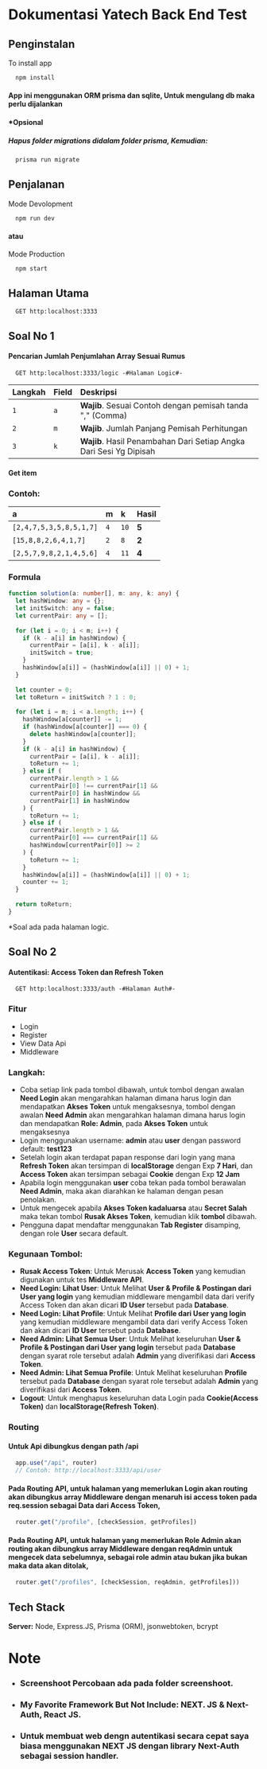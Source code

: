 
# Dokumentasi Yatech Back End Test

## Penginstalan

To install app

```bash
  npm install
```
#### App ini menggunakan ORM prisma dan sqlite, Untuk mengulang db maka perlu dijalankan 
#### *Opsional
##### Hapus folder migrations didalam folder prisma, Kemudian:
```bash
  prisma run migrate
```

## Penjalanan
Mode Devolopment
```bash
  npm run dev
```
#### atau
Mode Production
```bash
  npm start
```

## Halaman Utama
```http
  GET http:localhost:3333
```
## Soal No 1

#### Pencarian Jumlah Penjumlahan Array Sesuai Rumus

```http
  GET http:localhost:3333/logic -#Halaman Logic#-
```

| Langkah | Field     | Deskripsi                |
| :-------- | :------- | :------------------------- |
| `1` | `a` | **Wajib**. Sesuai Contoh dengan pemisah tanda "," (Comma) |
| `2` | `m` | **Wajib**. Jumlah Panjang Pemisah Perhitungan |
| `3` | `k` | **Wajib**. Hasil Penambahan Dari Setiap Angka Dari Sesi Yg Dipisah |

#### Get item

### Contoh:

| a | m  | k | **Hasil** |
| :-------- | :------- |  :------- | :-------------------------------- |
| `[2,4,7,5,3,5,8,5,1,7]`      | `4` | `10` | **5** |
| `[15,8,8,2,6,4,1,7]`      | `2` | `8` | **2** |
| `[2,5,7,9,8,2,1,4,5,6]`      | `4` | `11` | **4** |

### Formula
```typescript
function solution(a: number[], m: any, k: any) {
  let hashWindow: any = {};
  let initSwitch: any = false;
  let currentPair: any = [];
  
  for (let i = 0; i < m; i++) {
    if (k - a[i] in hashWindow) {
      currentPair = [a[i], k - a[i]];
      initSwitch = true;
    }
    hashWindow[a[i]] = (hashWindow[a[i]] || 0) + 1;
  }
  
  let counter = 0;
  let toReturn = initSwitch ? 1 : 0;
  
  for (let i = m; i < a.length; i++) {
    hashWindow[a[counter]] -= 1;
    if (hashWindow[a[counter]] === 0) {
      delete hashWindow[a[counter]];
    }
    if (k - a[i] in hashWindow) {
      currentPair = [a[i], k - a[i]];
      toReturn += 1;
    } else if (
      currentPair.length > 1 &&
      currentPair[0] !== currentPair[1] &&
      currentPair[0] in hashWindow &&
      currentPair[1] in hashWindow
    ) {
      toReturn += 1;
    } else if (
      currentPair.length > 1 &&
      currentPair[0] === currentPair[1] &&
      hashWindow[currentPair[0]] >= 2
    ) {
      toReturn += 1;
    }
    hashWindow[a[i]] = (hashWindow[a[i]] || 0) + 1;
    counter += 1;
  }
  
  return toReturn;
}
```

*Soal ada pada halaman logic.


## Soal No 2

#### Autentikasi: Access Token dan Refresh Token

```http
  GET http:localhost:3333/auth -#Halaman Auth#-
```

### Fitur

- Login
- Register
- View Data Api
- Middleware

### Langkah:
- Coba setiap link pada tombol dibawah, untuk tombol dengan awalan **Need Login** akan mengarahkan halaman dimana  harus login dan mendapatkan **Akses Token** untuk mengaksesnya, tombol dengan awalan **Need Admin** akan mengarahkan halaman dimana harus login dan mendapatkan **Role: Admin**, pada **Akses Token** untuk mengaksesnya
- Login menggunakan username: **admin** atau **user** dengan password default: **test123**
- Setelah login akan terdapat papan response dari login yang mana **Refresh Token** akan tersimpan di **localStorage** dengan Exp **7 Hari**, dan **Access Token** akan tersimpan sebagai **Cookie** dengan Exp **12 Jam**
- Apabila login menggunakan **user** coba tekan pada tombol berawalan **Need Admin**, maka akan diarahkan ke halaman dengan pesan penolakan.
- Untuk mengecek apabila **Akses Token kadaluarsa** atau **Secret Salah** maka tekan tombol **Rusak Akses Token**, kemudian klik **tombol** dibawah.
- Pengguna dapat mendaftar menggunakan **Tab Register** disamping, dengan role **User** secara default.

### Kegunaan Tombol:
- **Rusak Access Token**: Untuk Merusak **Access Token** yang kemudian digunakan untuk tes **Middleware API**.
- **Need Login: Lihat User**: Untuk Melihat **User & Profile & Postingan dari User yang login** yang kemudian middleware mengambil data dari verify Access Token dan akan dicari **ID User** tersebut pada **Database**.
- **Need Login: Lihat Profile**: Untuk Melihat **Profile dari User yang login** yang kemudian middleware mengambil data dari verify Access Token dan akan dicari **ID User** tersebut pada **Database**.
- **Need Admin: Lihat Semua User**: Untuk Melihat keseluruhan **User & Profile & Postingan dari User yang login** tersebut pada **Database** dengan syarat role tersebut adalah **Admin** yang diverifikasi dari **Access Token**.
- **Need Admin: Lihat Semua Profile**: Untuk Melihat keseluruhan **Profile** tersebut pada **Database** dengan syarat role tersebut adalah **Admin** yang diverifikasi dari **Access Token**.
- **Logout**: Untuk menghapus keseluruhan data Login pada **Cookie(Access Token)** dan **localStorage(Refresh Token)**.

### Routing
#### Untuk Api dibungkus dengan path **/api**
```javascript
  app.use("/api", router)
  // Contoh: http://localhost:3333/api/user
```
#### Pada Routing API, untuk halaman yang memerlukan Login akan routing akan dibungkus array Middleware dengan menaruh **isi access token** pada **req.session** sebagai **Data dari Access Token**, 
```javascript
  router.get("/profile", [checkSession, getProfiles])
```
#### Pada Routing API, untuk halaman yang memerlukan Role Admin akan routing akan dibungkus array Middleware dengan **reqAdmin** untuk mengecek data sebelumnya, sebagai **role admin** atau bukan jika bukan maka data **akan ditolak**, 
```javascript
  router.get("/profiles", [checkSession, reqAdmin, getProfiles]))
```
## Tech Stack

**Server:** Node, Express.JS, Prisma (ORM), jsonwebtoken, bcrypt


# Note
- ### Screenshoot Percobaan ada pada folder **screenshoot**.
- ### My Favorite Framework But Not Include: NEXT. JS & Next-Auth, React JS.
- ### Untuk membuat web dengn autentikasi secara cepat saya biasa menggunakan NEXT JS dengan library Next-Auth sebagai session handler.
